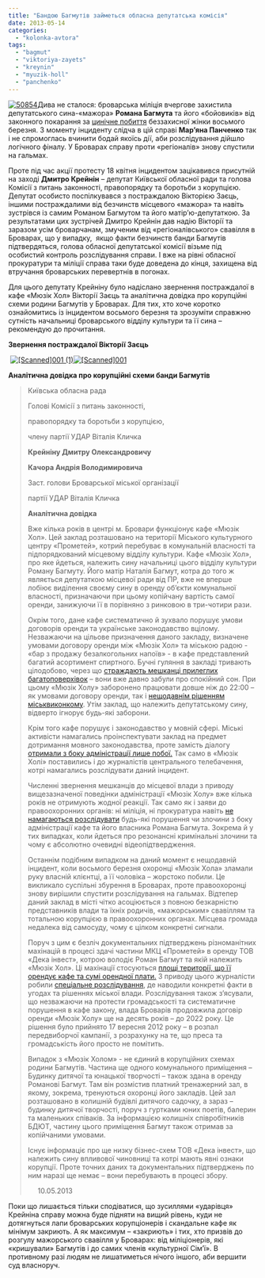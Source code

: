 ```yaml
---
title: "Бандою Багмутів займеться обласна депутатська комісія"
date: 2013-05-14
categories: 
  - "kolonka-avtora"
tags: 
  - "bagmut"
  - "viktoriya-zayets"
  - "kreynin"
  - "myuzik-holl"
  - "panchenko"
---
```


[![50854](https://mpz.brovary.org/wp-content/uploads/2013/05/50854.jpg)](https://mpz.brovary.org/wp-content/uploads/2013/05/50854.jpg)Дива не сталося: броварська міліція вчергове захистила депутатського сина-«мажора» **Романа Багмута** та його «бойовиків» від законного покарання за [цинічне побиття](https://mpz.brovary.org/vosmogo-bereznya-ohorontsi-myuzik-holu-privitali-kliyentku-podviynim-perelomom-video/) беззахисної жінки восьмого березня. З моменту інциденту слідча в цій справі **Мар’яна Панченко** так і не спромоглась вчинити бодай якоїсь дії, аби розслідування дійшло логічного фіналу. У Броварах справу проти «регіоналів» знову спустили на гальмах.

Проте під час акції протесту 18 квітня інцидентом зацікавився присутній на заході **Дмитро Крейнін** – депутат Київської обласної ради та голова Комісії з питань законності, правопорядку та боротьби з корупцією. Депутат особисто поспілкувався з постраждалою Вікторією Заєць, іншими постраждалими від безчинств місцевого «мажора» та навіть зустрівся із самим Романом Багмутом та його матір’ю-депутаткою. За результатами цих зустрічей Дмитро Крейнін дав надію Вікторії та заразом усім броварчанам, змученим від «регіоналівського» свавілля в Броварах, що у випадку,  якщо факти безчинств банди Багмутів підтвердяться, голова обласної депутатської комісії візьме під особистий контроль розслідування справи. І вже на рівні обласної прокуратури та міліції справа таки буде доведена до кінця, захищена від втручання броварських перевертнів в погонах.

Для цього депутату Крейніну було надіслано звернення постраждалої в кафе «Мюзік Хол» Вікторії Заєць та аналітична довідка про корупційні схеми родини Багмутів у Броварах. Для тих, хто хоче коротко ознайомитись із інцидентом восьмого березня та зрозуміти справжню сутність начальниці броварського відділу культури та її сина – рекомендую до прочитання.

**Звернення постраждалої Вікторії Заєць**

 [![[Scanned]001 (1)](https://mpz.brovary.org/wp-content/uploads/2013/05/Scanned001-11.jpg)](https://mpz.brovary.org/wp-content/uploads/2013/05/Scanned001-11.jpg)[![[Scanned]001](https://mpz.brovary.org/wp-content/uploads/2013/05/Scanned0011.jpg)](https://mpz.brovary.org/wp-content/uploads/2013/05/Scanned0011.jpg)

**Аналітична довідка про корупційні схеми банди Багмутів**

> Київська обласна рада
> 
> Голові Комісії з питань законності,
> 
> правопорядку та боротьби з корупцією,
> 
> члену партії УДАР Віталія Кличка
> 
> **Крейніну Дмитру Олександровичу**
> 
> **Качора Андрія Володимировича**
> 
> Заст. голови Броварської міської організації
> 
> партії УДАР Віталія Кличка
> 
> **Аналітична довідка**
> 
> Вже кілька років в центрі м. Бровари функціонує кафе «Мюзік Хол». Цей заклад розташовано на території Міського культурного центру «Прометей», котрий перебуває в комунальній власності та підпорядкований місцевому відділу культури. Кафе «Мюзік Хол», про яке йдеться, належить сину начальниці цього відділу культури Роману Багмуту. Його матір Наталія Багмут, котра до того ж являється депутаткою місцевої ради від ПР, вже не вперше лобіює виділення своєму сину в оренду об’єкти комунальної власності, призначаючи при цьому копійчану вартість самої оренди, занижуючи її в порівняно з ринковою в три-чотири рази.
> 
> Окрім того, дане кафе систематично й зухвало порушує умови договорів оренди та українське законодавство вцілому. Незважаючи на цільове призначення даного закладу, визначене умовами договору оренди між «Мюзік Хол» та міською радою - «бар з продажу безалкогольних напоїв» - в кафе представлений багатий асортимент спиртного. Бучні гуляння в закладі тривають цілодобово, через що [страждають мешканці прилеглих багатоповерхівок](https://mpz.brovary.org/krik-dushi-meshkantsiv-budinkiv-kotri-poterpayut-vid-susidstva-z-myuzik-holom/) – вони вже давно забули про спокійний сон. При цьому «Мюзік Холу» заборонено працювати довше ніж до 22:00 – як умовами договору оренди, так і [нещодавнім рішенням міськвиконкому](https://mpz.brovary.org/u-brovarah-obmezheno-rezhim-roboti-nichnih-zakladiv/). Утім заклад, що належить депутатському сину, відверто ігнорує будь-які заборони.
> 
> Крім того кафе порушує і законодавство у мовній сфері. Міські активісти намагались проінспектувати заклад на предмет дотримання мовного законодавства, проте замість діалогу [отримали з боку адміністрації лише побої.](http://blogs.pravda.com.ua/authors/yusov/4de4e8470a322/) Так само в «Мюзік Холі» поставились і до журналістів центрального телебачення, котрі намагались розслідувати даний інцидент.
> 
> Численні звернення мешканців до місцевої влади з приводу вищезазначеної поведінки адміністрації «Мюзік Холу» вже кілька років не отримують жодної реакції. Так само як і заяви до правоохоронних органів: ні міліція, ні прокуратура навіть [не намагаються розслідувати](https://mpz.brovary.org/18-kvitnya-deputati-vimagatimut-zakrittya-myuzik-holu-video/) будь-які порушення чи злочини з боку адміністрації кафе та його власника Романа Багмута. Зокрема й у тих випадках, коли йдеться про резонансні кримінальні злочини та чому є абсолютно очевидні відеопідтвердження.
> 
> Останнім подібним випадком на даний момент є нещодавній інцидент, коли восьмого березня охоронці «Мюзік Хола» зламали руку власній клієнтці, а її чоловіка – жорстоко побили. Це викликало суспільні збурення в Броварах, проте правоохоронці знову вирішили спустити розслідування на гальмах. Відтепер даний заклад в місті чітко асоціюється з повною безкарністю представників влади та їхніх родичів, «мажорським» свавіллям та тотальною корупцією в правоохоронних органах. Місцева громада недалека від самосуду, чому є цілком конкретні сигнали.
> 
> Поруч з цим є безліч документальних підтверджень різноманітних махінацій в процесі здачі частини МКЦ «Прометей» в оренду ТОВ «Дека інвест», котрою володіє Роман Багмут та якій належить «Мюзік Хол». Ці махінації стосуються [площі території, що її орендує кафе та сумі орендної плати.](https://mpz.brovary.org/brovarska-sim-ya-istoriya-odniyeyi-kulturnoyi-shemi-chastina-2/) З приводу цього журналісти робили [спеціальне розслідування](https://mpz.brovary.org/brovarska-sim-ya-istoriya-odniyeyi-kulturnoyi-shemi-ch-1/), де наводили конкретні факти в угодах та рішеннях міської влади. Розслідування також з’ясували, що незважаючи на протести громадськості та систематичне порушення в кафе закону, влада Броварів продовжила договір оренди «Мюзік Холу» ще на десять років – до 2022 року. Це рішення було прийнято 17 вересня 2012 року – в розпал передвиборчої кампанії, з розрахунку на те, що преса та громадськість його просто не помітить.
> 
> Випадок з «Мюзік Холом» - не єдиний в корупційних схемах родини Багмутів. Частина ще одного комунального приміщення – Будинку дитячої та юнацької творчості – також здана в оренду Романові Багмут. Там він розмістив платний тренажерний зал, в якому, зокрема, тренуються охоронці його закладів. Цей зал розташовано в колишній будівлі дитячого садочку, а зараз – будинку дитячої творчості, поруч з гуртками юних поетів, балерин та маленьких співаків. За інформацією колишніх співробітників БДЮТ, частину цього приміщення Багмут також отримав за копійчаними умовами.
> 
> Існує інформаціє про ще низку бізнес-схем ТОВ «Дека інвест», що належить сину впливової чиновниці та котрі мають явні ознаки корупції. Проте точних даних та документальних підтверджень по ним наразі ще немає – вони перебувають в процесі збору.
> 
>      10.05.2013

Поки що лишається тільки сподіватися, що зусиллями «ударівця» Крейніна справу можна буде підняти на вищий рівень, куди не дотягнуться лапи броварських корупціонерів і скандальне кафе як мінімум закриють. А як максимум – «закриють» і тих, хто призвів до розгулу мажорського свавілля у Броварах: від міліціонерів, які «кришували» Багмутів і до самих членів «культурної Сім’ї». В противному разі людям не лишатиметься нічого іншого, аби вершити суд власноруч.
